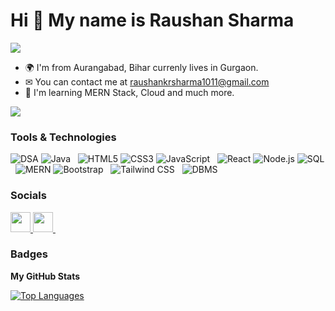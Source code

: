 Hi 👋 My name is Raushan Sharma
==============================

![](https://komarev.com/ghpvc/?username=raushankumar1511)

* 🌍  I'm from Aurangabad, Bihar currenly lives in Gurgaon.
* ✉  You can contact me at [raushankrsharma1011@gmail.com](mailto:raushankrsharma1011@gmail.com)
* 🧠  I'm learning MERN Stack, Cloud and much more.

<a href="https://www.github.com/raushankumar1511" target="_blank" rel="noreferrer"><img
src="https://img.shields.io/github/followers/raushankumar1511?logo=github&style=for-the-badge&color=0891b2&labelColor=1c1917" /></a>

### Tools & Technologies
![DSA](https://img.shields.io/badge/DSA-007ACC?style=for-the-badge&logo=python&logoColor=white)
![Java](https://img.shields.io/badge/Java-007396?style=for-the-badge&logo=java&logoColor=white)   
![HTML5](https://img.shields.io/badge/HTML5-E34F26?style=for-the-badge&logo=html5&logoColor=white)
![CSS3](https://img.shields.io/badge/CSS3-1572B6?style=for-the-badge&logo=css3&logoColor=white)
![JavaScript](https://img.shields.io/badge/JavaScript-F7DF1E?style=for-the-badge&logo=javascript&logoColor=black)  
![React](https://img.shields.io/badge/React-20232A?style=for-the-badge&logo=react&logoColor=white)
![Node.js](https://img.shields.io/badge/Node.js-339933?style=for-the-badge&logo=node.js&logoColor=white)
![SQL](https://img.shields.io/badge/SQL-4479A1?style=for-the-badge&logo=mysql&logoColor=white)   
![MERN](https://img.shields.io/badge/MERN-00BFAE?style=for-the-badge&logo=mern&logoColor=white)
![Bootstrap](https://img.shields.io/badge/Bootstrap-563D7C?style=for-the-badge&logo=bootstrap&logoColor=white)   
![Tailwind CSS](https://img.shields.io/badge/Tailwind%20CSS-06B6D4?style=for-the-badge&logo=tailwindcss&logoColor=white)   
![DBMS](https://img.shields.io/badge/DBMS-47A248?style=for-the-badge&logo=mongodb&logoColor=white)



### Socials

<p align="left"> <a href="https://www.github.com/raushankumar1511" target="_blank" rel="noreferrer"> <picture> <source media="(prefers-color-scheme: dark)" srcset="https://raw.githubusercontent.com/danielcranney/readme-generator/main/public/icons/socials/github-dark.svg" /> <source media="(prefers-color-scheme: light)" srcset="https://raw.githubusercontent.com/danielcranney/readme-generator/main/public/icons/socials/github.svg" /> <img src="https://raw.githubusercontent.com/danielcranney/readme-generator/main/public/icons/socials/github.svg" width="32" height="32" /> </picture> </a> <a href="https://www.linkedin.com/in/raushankumar1511/" target="_blank" rel="noreferrer"> <picture> <source media="(prefers-color-scheme: dark)" srcset="https://raw.githubusercontent.com/danielcranney/readme-generator/main/public/icons/socials/linkedin-dark.svg" /> <source media="(prefers-color-scheme: light)" srcset="https://raw.githubusercontent.com/danielcranney/readme-generator/main/public/icons/socials/linkedin.svg" /> <img src="https://raw.githubusercontent.com/danielcranney/readme-generator/main/public/icons/socials/linkedin.svg" width="32" height="32" /> </picture> </a><a href="https://www.leetcode.com/u/raushankrsharma1011/" target="_blank" rel="noreferrer"><img src"https://img.shields.io/badge/Java-007396?style=for-the-badge&logo=java&logoColor=white"/> </a></p>

### Badges

<b>My GitHub Stats</b>

<a href="https://github.com/raushankumar1511" align="left"><img src="https://github-readme-stats.vercel.app/api/top-langs/?username=raushankumar1511&langs_count=5&title_color=0891b2&text_color=ffffff&icon_color=0891b2&bg_color=1c1917&hide_border=true&locale=en&custom_title=Top%20%Languages" alt="Top Languages" /></a>
